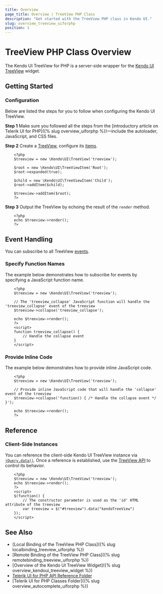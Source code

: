 ```yaml
---
title: Overview
page_title: Overview | TreeView PHP Class
description: "Get started with the TreeView PHP class in Kendo UI."
slug: overview_treeview_uiforphp
position: 1
---
```


# TreeView PHP Class Overview

The Kendo UI TreeView for PHP is a server-side wrapper for the [Kendo UI TreeView](/api/javascript/ui/treeview) widget.

## Getting Started

### Configuration

Below are listed the steps for you to follow when configuring the Kendo UI TreeView.

**Step 1** Make sure you followed all the steps from the [introductory article on Telerik UI for PHP]({% slug overview_uiforphp %})&mdash;include the autoloader, JavaScript, and CSS files.

**Step 2** Create a [TreeView](/api/php/Kendo/UI/TreeView), configure its [items](/api/php/Kendo/UI/TreeView#addItem).



        <?php
        $treeview = new \Kendo\UI\TreeView('treeview');

        $root = new \Kendo\UI\TreeViewItem('Root');
        $root->expanded(true);

        $child = new \Kendo\UI\TreeViewItem('Child');
        $root->addItem($child);

        $treeview->addItem($root);
        ?>

**Step 3** Output the TreeView by echoing the result of the `render` method.



        <?php
        echo $treeview->render();
        ?>

## Event Handling

You can subscribe to all TreeView [events](/api/javascript/ui/treeview#events).

### Specify Function Names

The example below demonstrates how to subscribe for events by specifying a JavaScript function name.



        <?php
        $treeview = new \Kendo\UI\TreeView('treeview');

        // The 'treeview_collapse' JavaScript function will handle the 'treeview_collapse' event of the treeview
        $treeview->collapse('treeview_collapse');

        echo $treeview->render();
        ?>
        <script>
        function treeview_collapse() {
            // Handle the collapse event
        }
        </script>

### Provide Inline Code

The example below demonstrates how to provide inline JavaScript code.



        <?php
        $treeview = new \Kendo\UI\TreeView('treeview');

        // Provide inline JavaScript code that will handle the 'collapse' event of the treeview
        $treeview->collapse('function() { /* Handle the collapse event */ }');

        echo $treeview->render();
        ?>

<!--*-->
## Reference

### Client-Side Instances

You can reference the client-side Kendo UI TreeView instance via [`jQuery.data()`](https://api.jquery.com/jQuery.data/). Once a reference is established, use the [TreeView API](/api/javascript/ui/treeview#methods) to control its behavior.



        <?php
        $treeview = new \Kendo\UI\TreeView('treeview');
        echo $treeview->render();
        ?>
        <script>
        $(function() {
            // The constructor parameter is used as the 'id' HTML attribute of the treeview
            var treeview = $("#treeview").data("kendoTreeView")
        });
        </script>

## See Also

* [Local Binding of the TreeView PHP Class]({% slug localbinding_treeview_uiforphp %})
* [Remote Binding of the TreeView PHP Class]({% slug remotebinding_treeview_uiforphp %})
* [Overview of the Kendo UI TreeView Widget]({% slug overview_kendoui_treeview_widget %})
* [Telerik UI for PHP API Reference Folder](/api/php/Kendo/UI/AutoComplete)
* [Telerik UI for PHP Classes Folder]({% slug overview_autocomplete_uiforphp %})
